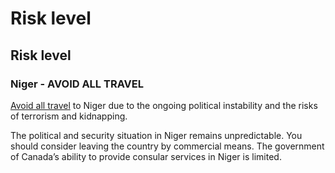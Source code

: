 # Risk level

## Risk level

### Niger - AVOID ALL TRAVEL

[Avoid all travel](#levels "Risk Levels") to Niger due to the ongoing political instability and the risks of terrorism and kidnapping.

The political and security situation in Niger remains unpredictable. You should consider leaving the country by commercial means. The government of Canada’s ability to provide consular services in Niger is limited.